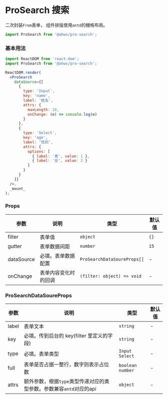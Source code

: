 ProSearch 搜索
===

二次封装`From`表单， 组件排版使用`antd`的栅格布局。

```jsx
import ProSearch from '@ahws/pro-search';
```

### 基本用法
 
<!--rehype:bgWhite=true&codeSandbox=true&codePen=true-->
```jsx
import ReactDOM from 'react-dom';
import ProSearch from '@ahws/pro-search';

ReactDOM.render(
  <ProSearch
    dataSource={[
      {
        type: 'Input',
        key: 'name',
        label: '姓名',
        attrs: {
          maxLength: 10,
          onChange: (e) => console.log(e)
        }
      },
      {
        type: 'Select',
        key: 'age',
        label: '性别',
        attrs: {
          options: [
            { label: '男', value: 1 },
            { label: '女', value: 2 }
          ]
        }
      }
    ]}
  />,
  _mount_
);
```

### Props

| 参数 | 说明 | 类型 | 默认值 |
|--------- |-------- |--------- |-------- |
| filter |  表单值  | `object` | `{}` |
| gutter | 表单数据间距  | `number` | `15` |
| dataSource | 	必填。表单数据配置 | `ProSearchDataSoureProps[]` | - |
| onChange | 	表单内容变化时的回调 | `(filter: object) => void` | - |


### ProSearchDataSoureProps

| 参数 | 说明 | 类型 | 默认值 |
|--------- |-------- |--------- |-------- |
| label |  表单文本  | `string` | - |
| key |  必填。传到后台的 key(filter 里定义的字段)  | `string` | - |
| type | 必填。表单类型  | `Input` `Select` | - |
| full |  表单是否占据一整行，数字则表示占位数  | `boolean` `number` | - |
| attrs | 额外参数，根据`type`类型传递对应的类型参数。参数兼容`antd`对应的api  | `object` | - |

